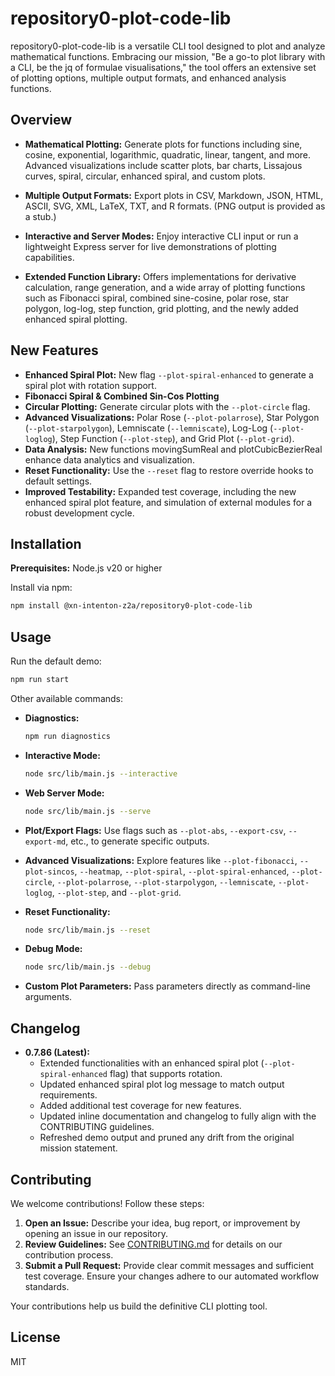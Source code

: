 # repository0-plot-code-lib

repository0-plot-code-lib is a versatile CLI tool designed to plot and analyze mathematical functions. Embracing our mission, "Be a go-to plot library with a CLI, be the jq of formulae visualisations," the tool offers an extensive set of plotting options, multiple output formats, and enhanced analysis functions.

## Overview

- **Mathematical Plotting:** Generate plots for functions including sine, cosine, exponential, logarithmic, quadratic, linear, tangent, and more. Advanced visualizations include scatter plots, bar charts, Lissajous curves, spiral, circular, enhanced spiral, and custom plots.

- **Multiple Output Formats:** Export plots in CSV, Markdown, JSON, HTML, ASCII, SVG, XML, LaTeX, TXT, and R formats. (PNG output is provided as a stub.)

- **Interactive and Server Modes:** Enjoy interactive CLI input or run a lightweight Express server for live demonstrations of plotting capabilities.

- **Extended Function Library:** Offers implementations for derivative calculation, range generation, and a wide array of plotting functions such as Fibonacci spiral, combined sine-cosine, polar rose, star polygon, log-log, step function, grid plotting, and the newly added enhanced spiral plotting.

## New Features

- **Enhanced Spiral Plot:** New flag `--plot-spiral-enhanced` to generate a spiral plot with rotation support.
- **Fibonacci Spiral & Combined Sin-Cos Plotting**
- **Circular Plotting:** Generate circular plots with the `--plot-circle` flag.
- **Advanced Visualizations:** Polar Rose (`--plot-polarrose`), Star Polygon (`--plot-starpolygon`), Lemniscate (`--lemniscate`), Log-Log (`--plot-loglog`), Step Function (`--plot-step`), and Grid Plot (`--plot-grid`).
- **Data Analysis:** New functions movingSumReal and plotCubicBezierReal enhance data analytics and visualization.
- **Reset Functionality:** Use the `--reset` flag to restore override hooks to default settings.
- **Improved Testability:** Expanded test coverage, including the new enhanced spiral plot feature, and simulation of external modules for a robust development cycle.

## Installation

**Prerequisites:** Node.js v20 or higher

Install via npm:

```bash
npm install @xn-intenton-z2a/repository0-plot-code-lib
```

## Usage

Run the default demo:

```bash
npm run start
```

Other available commands:

- **Diagnostics:**
  ```bash
  npm run diagnostics
  ```

- **Interactive Mode:**
  ```bash
  node src/lib/main.js --interactive
  ```

- **Web Server Mode:**
  ```bash
  node src/lib/main.js --serve
  ```

- **Plot/Export Flags:**
  Use flags such as `--plot-abs`, `--export-csv`, `--export-md`, etc., to generate specific outputs.

- **Advanced Visualizations:**
  Explore features like `--plot-fibonacci`, `--plot-sincos`, `--heatmap`, `--plot-spiral`, `--plot-spiral-enhanced`, `--plot-circle`, `--plot-polarrose`, `--plot-starpolygon`, `--lemniscate`, `--plot-loglog`, `--plot-step`, and `--plot-grid`.

- **Reset Functionality:**
  ```bash
  node src/lib/main.js --reset
  ```

- **Debug Mode:**
  ```bash
  node src/lib/main.js --debug
  ```

- **Custom Plot Parameters:** Pass parameters directly as command-line arguments.

## Changelog

- **0.7.86 (Latest):**
  - Extended functionalities with an enhanced spiral plot (`--plot-spiral-enhanced` flag) that supports rotation.
  - Updated enhanced spiral plot log message to match output requirements.
  - Added additional test coverage for new features.
  - Updated inline documentation and changelog to fully align with the CONTRIBUTING guidelines.
  - Refreshed demo output and pruned any drift from the original mission statement.

## Contributing

We welcome contributions! Follow these steps:

1. **Open an Issue:** Describe your idea, bug report, or improvement by opening an issue in our repository.
2. **Review Guidelines:** See [CONTRIBUTING.md](./CONTRIBUTING.md) for details on our contribution process.
3. **Submit a Pull Request:** Provide clear commit messages and sufficient test coverage. Ensure your changes adhere to our automated workflow standards.

Your contributions help us build the definitive CLI plotting tool.

## License

MIT
